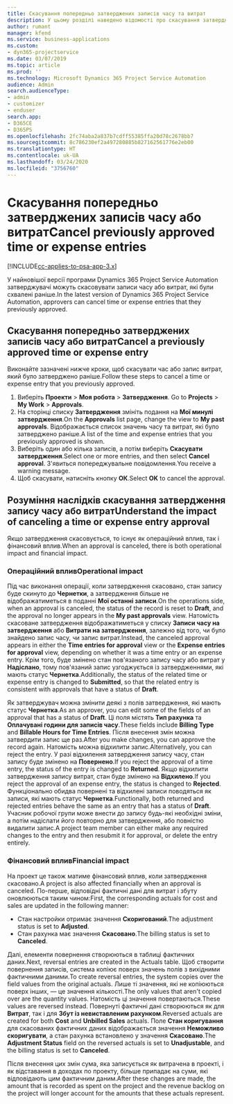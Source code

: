 ```yaml
---
title: Скасування попередньо затверджених записів часу та витрат
description: У цьому розділі наведено відомості про скасування затвердженого часу та транзакцій за витратами проекту.
author: rumant
manager: kfend
ms.service: business-applications
ms.custom:
- dyn365-projectservice
ms.date: 03/07/2019
ms.topic: article
ms.prod: ''
ms.technology: Microsoft Dynamics 365 Project Service Automation
audience: Admin
search.audienceType:
- admin
- customizer
- enduser
search.app:
- D365CE
- D365PS
ms.openlocfilehash: 2fc74aba2a837b7cdff55385ffa20d78c2678bb7
ms.sourcegitcommit: 8c786230ef2a497280885b827162561776e2eb00
ms.translationtype: HT
ms.contentlocale: uk-UA
ms.lasthandoff: 03/24/2020
ms.locfileid: "3756760"
---
```

# <a name="cancel-previously-approved-time-or-expense-entries"></a><span data-ttu-id="2bb2b-103">Скасування попередньо затверджених записів часу або витрат</span><span class="sxs-lookup"><span data-stu-id="2bb2b-103">Cancel previously approved time or expense entries</span></span>

[!INCLUDE[cc-applies-to-psa-app-3.x](../includes/cc-applies-to-psa-app-3x.md)]

<span data-ttu-id="2bb2b-104">У найновішої версії програми Dynamics 365 Project Service Automation затверджувачі можуть скасовувати записи часу або витрат, які були схвалені раніше.</span><span class="sxs-lookup"><span data-stu-id="2bb2b-104">In the latest version of Dynamics 365 Project Service Automation, approvers can cancel time or expense entries that they previously approved.</span></span>

## <a name="cancel-a-previously-approved-time-or-expense-entry"></a><span data-ttu-id="2bb2b-105">Скасування попередньо затверджених записів часу або витрат</span><span class="sxs-lookup"><span data-stu-id="2bb2b-105">Cancel a previously approved time or expense entry</span></span>

<span data-ttu-id="2bb2b-106">Виконайте зазначені нижче кроки, щоб скасувати час або запис витрат, який було затверджено раніше.</span><span class="sxs-lookup"><span data-stu-id="2bb2b-106">Follow these steps to cancel a time or expense entry that you previously approved.</span></span>

1. <span data-ttu-id="2bb2b-107">Виберіть **Проекти** \> **Моя робота** \> **Затвердження**. </span><span class="sxs-lookup"><span data-stu-id="2bb2b-107">Go to **Projects** \> **My Work** \> **Approvals**.</span></span>
2. <span data-ttu-id="2bb2b-108">На сторінці списку **Затвердження** змініть подання на **Мої минулі затвердження**.</span><span class="sxs-lookup"><span data-stu-id="2bb2b-108">On the **Approvals** list page, change the view to **My past approvals**.</span></span> <span data-ttu-id="2bb2b-109">Відображається список значень часу та витрат, які було затверджено раніше.</span><span class="sxs-lookup"><span data-stu-id="2bb2b-109">A list of the time and expense entries that you previously approved is shown.</span></span>
3. <span data-ttu-id="2bb2b-110">Виберіть один або кілька записів, а потім виберіть **Скасувати затвердження**.</span><span class="sxs-lookup"><span data-stu-id="2bb2b-110">Select one or more entries, and then select **Cancel approval**.</span></span> <span data-ttu-id="2bb2b-111">З'явиться попереджувальне повідомлення.</span><span class="sxs-lookup"><span data-stu-id="2bb2b-111">You receive a warning message.</span></span>
4. <span data-ttu-id="2bb2b-112">Щоб скасувати, натисніть кнопку **ОК**.</span><span class="sxs-lookup"><span data-stu-id="2bb2b-112">Select **OK** to cancel the approval.</span></span>

## <a name="understand-the-impact-of-canceling-a-time-or-expense-entry-approval"></a><span data-ttu-id="2bb2b-113">Розуміння наслідків скасування затвердження запису часу або витрат</span><span class="sxs-lookup"><span data-stu-id="2bb2b-113">Understand the impact of canceling a time or expense entry approval</span></span>

<span data-ttu-id="2bb2b-114">Якщо затвердження скасовується, то існує як операційний вплив, так і фінансовий вплив.</span><span class="sxs-lookup"><span data-stu-id="2bb2b-114">When an approval is canceled, there is both operational impact and financial impact.</span></span>

### <a name="operational-impact"></a><span data-ttu-id="2bb2b-115">Операційний вплив</span><span class="sxs-lookup"><span data-stu-id="2bb2b-115">Operational impact</span></span>

<span data-ttu-id="2bb2b-116">Під час виконання операції, коли затвердження скасовано, стан запису буде скинуто до **Чернетки**, а затвердження більше не відображатиметься в поданні **Мої останні записи**.</span><span class="sxs-lookup"><span data-stu-id="2bb2b-116">On the operations side, when an approval is canceled, the status of the record is reset to **Draft**, and the approval no longer appears in the **My past approvals** view.</span></span> <span data-ttu-id="2bb2b-117">Натомість скасоване затвердження відображатиметься у списку **Записи часу на затвердження** або **Витрати на затвердження**, залежно від того, чи було знайдено запис часу, чи запис витрат.</span><span class="sxs-lookup"><span data-stu-id="2bb2b-117">Instead, the canceled approval appears in either the **Time entries for approval** view or the **Expense entries for approval** view, depending on whether it was a time entry or an expense entry.</span></span> <span data-ttu-id="2bb2b-118">Крім того, буде змінено стан пов'язаного запису часу або витрат у **Надіслано**, тому пов'язаний запис узгоджується із затвердженнями, які мають статус **Чернетка**.</span><span class="sxs-lookup"><span data-stu-id="2bb2b-118">Additionally, the status of the related time or expense entry is changed to **Submitted**, so that the related entry is consistent with approvals that have a status of **Draft**.</span></span>

<span data-ttu-id="2bb2b-119">Як затверджувач можна змінити деякі з полів затвердження, які мають статус **Чернетка**.</span><span class="sxs-lookup"><span data-stu-id="2bb2b-119">As an approver, you can edit some of the fields of an approval that has a status of **Draft**.</span></span> <span data-ttu-id="2bb2b-120">Ці поля містять **Тип рахунка** та **Оплачувані години для записів часу**.</span><span class="sxs-lookup"><span data-stu-id="2bb2b-120">These fields include **Billing Type** and **Billable Hours for Time Entries**.</span></span> <span data-ttu-id="2bb2b-121">Після внесення змін можна затвердити запис ще раз.</span><span class="sxs-lookup"><span data-stu-id="2bb2b-121">After you make changes, you can approve the record again.</span></span> <span data-ttu-id="2bb2b-122">Натомість можна відхилити запис.</span><span class="sxs-lookup"><span data-stu-id="2bb2b-122">Alternatively, you can reject the entry.</span></span> <span data-ttu-id="2bb2b-123">У разі відхилення затвердження запису часу, стан запису буде змінено на **Повернено**.</span><span class="sxs-lookup"><span data-stu-id="2bb2b-123">If you reject the approval of a time entry, the status of the entry is changed to **Returned**.</span></span> <span data-ttu-id="2bb2b-124">Якщо відхилити затвердження запису витрат, стан буде змінено на **Відхилено**.</span><span class="sxs-lookup"><span data-stu-id="2bb2b-124">If you reject the approval of an expense entry, the status is changed to **Rejected**.</span></span> <span data-ttu-id="2bb2b-125">Функціонально обидва повернені та відхилені записи поводяться як записи, які мають статус **Чернетка**.</span><span class="sxs-lookup"><span data-stu-id="2bb2b-125">Functionally, both returned and rejected entries behave the same as an entry that has a status of **Draft**.</span></span> <span data-ttu-id="2bb2b-126">Учасник робочої групи може внести до запису будь-які необхідні зміни, а потім надіслати його повторно для затвердження, або повністю видалити запис.</span><span class="sxs-lookup"><span data-stu-id="2bb2b-126">A project team member can either make any required changes to the entry and then resubmit it for approval, or delete the entry entirely.</span></span>

### <a name="financial-impact"></a><span data-ttu-id="2bb2b-127">Фінансовий вплив</span><span class="sxs-lookup"><span data-stu-id="2bb2b-127">Financial impact</span></span>

<span data-ttu-id="2bb2b-128">На проект це також матиме фінансовий вплив, коли затвердження скасовано.</span><span class="sxs-lookup"><span data-stu-id="2bb2b-128">A project is also affected financially when an approval is canceled.</span></span> <span data-ttu-id="2bb2b-129">По-перше, відповідні фактичні дані для витрат і збуту оновлюються таким чином:</span><span class="sxs-lookup"><span data-stu-id="2bb2b-129">First, the corresponding actuals for cost and sales are updated in the following manner:</span></span>

- <span data-ttu-id="2bb2b-130">Стан настройки отримає значення **Скоригований**.</span><span class="sxs-lookup"><span data-stu-id="2bb2b-130">The adjustment status is set to **Adjusted**.</span></span>
- <span data-ttu-id="2bb2b-131">Стан рахунка має значення **Скасовано**.</span><span class="sxs-lookup"><span data-stu-id="2bb2b-131">The billing status is set to **Canceled**.</span></span>

<span data-ttu-id="2bb2b-132">Далі, елементи повернення створюються в таблиці фактичних даних.</span><span class="sxs-lookup"><span data-stu-id="2bb2b-132">Next, reversal entries are created in the Actuals table.</span></span> <span data-ttu-id="2bb2b-133">Щоб створити повернення записів, система копіює поверх значень полів з вихідними фактичними даними.</span><span class="sxs-lookup"><span data-stu-id="2bb2b-133">To create reversal entries, the system copies over the field values from the original actuals.</span></span> <span data-ttu-id="2bb2b-134">Лише ті значення, які не копіюються поверх інших, — це значення кількості.</span><span class="sxs-lookup"><span data-stu-id="2bb2b-134">The only values that aren't copied over are the quantity values.</span></span> <span data-ttu-id="2bb2b-135">Натомість ці значення повертаються.</span><span class="sxs-lookup"><span data-stu-id="2bb2b-135">These values are reversed instead.</span></span> <span data-ttu-id="2bb2b-136">Повернуті фактичні дані створюються як для **Витрат**, так і для **Збут із невиставленим рахунком**.</span><span class="sxs-lookup"><span data-stu-id="2bb2b-136">Reversed actuals are created for both **Cost** and **Unbilled Sales** actuals.</span></span> <span data-ttu-id="2bb2b-137">Поле **Стан коригування** для скасованих фактичних даних відображається значення **Неможливо скоригувати**, а стан рахунка встановлено у значення **Скасовано**.</span><span class="sxs-lookup"><span data-stu-id="2bb2b-137">The **Adjustment Status** field on the reversed actuals is set to **Unadjustable**, and the billing status is set to **Canceled**.</span></span>

<span data-ttu-id="2bb2b-138">Після внесення цих змін сума, яка записується як витрачена в проекті, і як відставання в доходах по проекту, більше припадає на суми, які відповідають цим фактичним даним.</span><span class="sxs-lookup"><span data-stu-id="2bb2b-138">After these changes are made, the amount that is recorded as spent on the project and the revenue backlog on the project will longer account for the amounts that these actuals represent.</span></span>
